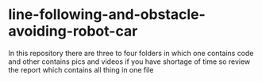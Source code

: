 # line-following-and-obstacle-avoiding-robot-car

In this repository there are three to four folders in which one contains code and other contains pics and videos if you have shortage of time so review the report which contains all thing in one file